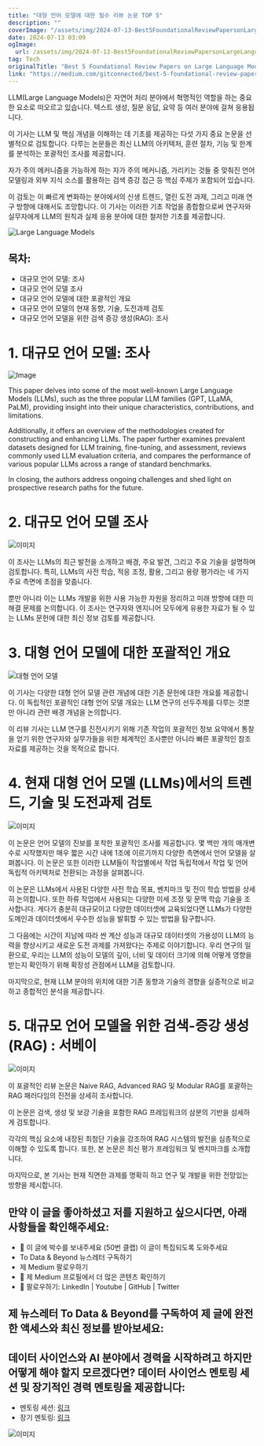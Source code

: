 ```yaml
---
title: "대형 언어 모델에 대한 필수 리뷰 논문 TOP 5"
description: ""
coverImage: "/assets/img/2024-07-13-Best5FoundationalReviewPapersonLargeLanguageModels_0.png"
date: 2024-07-13 03:09
ogImage: 
  url: /assets/img/2024-07-13-Best5FoundationalReviewPapersonLargeLanguageModels_0.png
tag: Tech
originalTitle: "Best 5 Foundational Review Papers on Large Language Models"
link: "https://medium.com/gitconnected/best-5-foundational-review-papers-on-large-language-models-0ff95a4e7835"
---
```



LLM(Large Language Models)은 자연어 처리 분야에서 혁명적인 역할을 하는 중요한 요소로 떠오르고 있습니다. 텍스트 생성, 질문 응답, 요약 등 여러 분야에 걸쳐 응용됩니다.

이 기사는 LLM 및 핵심 개념을 이해하는 데 기초를 제공하는 다섯 가지 중요 논문을 선별적으로 검토합니다. 다루는 논문들은 최신 LLM의 아키텍처, 훈련 절차, 기능 및 한계를 분석하는 포괄적인 조사를 제공합니다.

자가 주의 메커니즘을 가능하게 하는 자가 주의 메커니즘, 가리키는 것들 중 맞춰진 언어 모델링과 외부 지식 소스를 활용하는 검색 증강 접근 등 핵심 주제가 포함되어 있습니다.

이 검토는 이 빠르게 변화하는 분야에서의 신생 트렌드, 열린 도전 과제, 그리고 미래 연구 방향에 대해서도 조망합니다. 이 기사는 이러한 기초 작업을 종합함으로써 연구자와 실무자에게 LLM의 원칙과 실제 응용 분야에 대한 철저한 기초를 제공합니다.

<div class="content-ad"></div>

![Large Language Models](/assets/img/2024-07-13-Best5FoundationalReviewPapersonLargeLanguageModels_0.png)

## 목차:

- 대규모 언어 모델: 조사
- 대규모 언어 모델 조사
- 대규모 언어 모델에 대한 포괄적인 개요
- 대규모 언어 모델의 현재 동향, 기술, 도전과제 검토
- 대규모 언어 모델을 위한 검색 증강 생성(RAG): 조사

# 1. 대규모 언어 모델: 조사

<div class="content-ad"></div>

![Image](/assets/img/2024-07-13-Best5FoundationalReviewPapersonLargeLanguageModels_1.png)

This paper delves into some of the most well-known Large Language Models (LLMs), such as the three popular LLM families (GPT, LLaMA, PaLM), providing insight into their unique characteristics, contributions, and limitations.

Additionally, it offers an overview of the methodologies created for constructing and enhancing LLMs. The paper further examines prevalent datasets designed for LLM training, fine-tuning, and assessment, reviews commonly used LLM evaluation criteria, and compares the performance of various popular LLMs across a range of standard benchmarks.

In closing, the authors address ongoing challenges and shed light on prospective research paths for the future.

<div class="content-ad"></div>

# 2. 대규모 언어 모델 조사

![이미지](/assets/img/2024-07-13-Best5FoundationalReviewPapersonLargeLanguageModels_2.png)

이 조사는 LLMs의 최근 발전을 소개하고 배경, 주요 발견, 그리고 주요 기술을 설명하며 검토합니다. 특히, LLMs의 사전 학습, 적응 조정, 활용, 그리고 용량 평가라는 네 가지 주요 측면에 초점을 맞춥니다.

뿐만 아니라 이는 LLMs 개발을 위한 사용 가능한 자원을 정리하고 미래 방향에 대한 미해결 문제를 논의합니다. 이 조사는 연구자와 엔지니어 모두에게 유용한 자료가 될 수 있는 LLMs 문헌에 대한 최신 정보 검토를 제공합니다.

<div class="content-ad"></div>

# 3. 대형 언어 모델에 대한 포괄적인 개요

![대형 언어 모델](/assets/img/2024-07-13-Best5FoundationalReviewPapersonLargeLanguageModels_3.png)

이 기사는 다양한 대형 언어 모델 관련 개념에 대한 기존 문헌에 대한 개요를 제공합니다. 이 독립적인 포괄적인 대형 언어 모델 개요는 LLM 연구의 선두주제를 다루는 것뿐만 아니라 관련 배경 개념을 논의합니다.

이 리뷰 기사는 LLM 연구를 진전시키기 위해 기존 작업의 포괄적인 정보 요약에서 통찰을 얻기 위한 연구자와 실무가들을 위한 체계적인 조사뿐만 아니라 빠른 포괄적인 참조 자료를 제공하는 것을 목적으로 합니다.

<div class="content-ad"></div>

# 4. 현재 대형 언어 모델 (LLMs)에서의 트렌드, 기술 및 도전과제 검토

![이미지](/assets/img/2024-07-13-Best5FoundationalReviewPapersonLargeLanguageModels_4.png)

이 논문은 언어 모델의 진보를 포착한 포괄적인 조사를 제공합니다. 몇 백만 개의 매개변수로 시작했지만 매우 짧은 시간 내에 1조에 이르기까지 다양한 측면에서 언어 모델을 살펴봅니다. 이 논문은 또한 이러한 LLM들이 작업별에서 작업 독립적에서 작업 및 언어 독립적 아키텍처로 전환되는 과정을 살펴봅니다.

이 논문은 LLMs에서 사용된 다양한 사전 학습 목표, 벤치마크 및 전이 학습 방법을 상세히 논의합니다. 또한 하류 작업에서 사용되는 다양한 미세 조정 및 문맥 학습 기술을 조사합니다. 게다가 충분히 대규모이고 다양한 데이터셋에 교육되었다면 LLMs가 다양한 도메인과 데이터셋에서 우수한 성능을 발휘할 수 있는 방법을 탐구합니다.

<div class="content-ad"></div>

그 다음에는 시간이 지남에 따라 싼 계산 성능과 대규모 데이터셋의 가용성이 LLM의 능력을 향상시키고 새로운 도전 과제를 가져왔다는 주제로 이야기합니다. 우리 연구의 일환으로, 우리는 LLM의 성능이 모델의 깊이, 너비 및 데이터 크기에 의해 어떻게 영향을 받는지 확인하기 위해 확장성 관점에서 LLM을 검토합니다.

마지막으로, 현재 LLM 분야의 위치에 대한 기존 동향과 기술의 경향을 실증적으로 비교하고 종합적인 분석을 제공합니다.

# 5. 대규모 언어 모델을 위한 검색-증강 생성 (RAG) : 서베이

![이미지](/assets/img/2024-07-13-Best5FoundationalReviewPapersonLargeLanguageModels_5.png)

<div class="content-ad"></div>

이 포괄적인 리뷰 논문은 Naive RAG, Advanced RAG 및 Modular RAG를 포괄하는 RAG 패러다임의 진전을 상세히 조사합니다.

이 논문은 검색, 생성 및 보강 기술을 포함한 RAG 프레임워크의 삼분의 기반을 섬세하게 검토합니다.

각각의 핵심 요소에 내장된 최첨단 기술을 강조하여 RAG 시스템의 발전을 심층적으로 이해할 수 있도록 합니다. 또한, 본 논문은 최신 평가 프레임워크 및 벤치마크를 소개합니다.

마지막으로, 본 기사는 현재 직면한 과제를 명확히 하고 연구 및 개발을 위한 전망있는 방향을 제시합니다.

<div class="content-ad"></div>

## 만약 이 글을 좋아하셨고 저를 지원하고 싶으시다면, 아래 사항들을 확인해주세요:

- 👏 이 글에 박수를 보내주세요 (50번 클랩) 이 글이 특집되도록 도와주세요
- To Data & Beyond 뉴스레터 구독하기
- 제 Medium 팔로우하기
- 📰 제 Medium 프로필에서 더 많은 콘텐츠 확인하기
- 🔔 팔로우하기: LinkedIn | Youtube | GitHub | Twitter

## 제 뉴스레터 To Data & Beyond를 구독하여 제 글에 완전한 액세스와 최신 정보를 받아보세요:

## 데이터 사이언스와 AI 분야에서 경력을 시작하려고 하지만 어떻게 해야 할지 모르겠다면? 데이터 사이언스 멘토링 세션 및 장기적인 경력 멘토링을 제공합니다:

<div class="content-ad"></div>

- 멘토링 세션: [링크](https://lnkd.in/dXeg3KPW)
- 장기 멘토링: [링크](https://lnkd.in/dtdUYBrM)

![이미지](/assets/img/2024-07-13-Best5FoundationalReviewPapersonLargeLanguageModels_6.png)